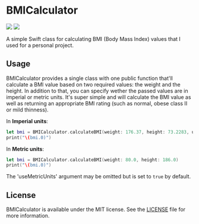 # BMICalculator
![](https://img.shields.io/badge/Swift-3.0-orange.svg) ![](https://img.shields.io/github/license/marcelvoss/BMICalculator.svg)

A simple Swift class for calculating BMI (Body Mass Index) values that I used for a personal project.

## Usage
BMICalculator provides a single class with one public function that'll calculate a BMI value based on two required values: the weight and the height. In addition to that, you can specify wether the passed values are in imperial or metric units. It's super simple and will calculate the BMI value as well as returning an appropriate BMI rating (such as normal, obese class II or mild thinness).

In **Imperial units**:
```swift
let bmi = BMICalculator.calculateBMI(weight: 176.37, height: 73.2283, useMetricUnits: false)
print("\(bmi.0)")
```

In **Metric units**:
```swift
let bmi = BMICalculator.calculateBMI(weight: 80.0, height: 186.0)
print("\(bmi.0)")
```

The 'useMetricUnits' argument may be omitted but is set to `true` by default.

## License
BMICalculator is available under the MIT license. See the [LICENSE](https://github.com/marcelvoss/BMICalculator/blob/master/LICENSE) file for more information.
